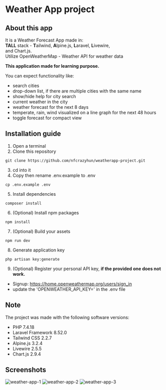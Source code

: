 # Weather App project
## About this app
It is a Weather Forecast App made in:\
**TALL** stack - **T**ailwind, **A**lpine.js, **L**aravel, **L**ivewire,\
and Chart.js.\
Utilize OpenWeatherMap - Weather API for weather data

**This application made for learning purpose.**

You can expect functionality like:
- search cities
- drop-down list, if there are multiple cities with the same name
- show/hide help for city search
- current weather in the city
- weather forecast for the next 8 days
- temperate, rain, wind visualized on a line graph for the next 48 hours
- toggle forecast for compact view

## Installation guide
1. Open a terminal
2. Clone this repository
```
git clone https://github.com/nfcrazyhun/weatherapp-project.git
```
3. cd into it
4. Copy then rename .env.example to .env
```
cp .env.example .env
```
5. Install dependencies
```
composer install
```
6. (Optional) Install npm packages
```
npm install
```
7. (Optional) Build your assets
```
npm run dev
```
8. Generate application key
```
php artisan key:generate
```

9. (Optional) Register your personal API key, **if the provided one does not work.**
- Signup: https://home.openweathermap.org/users/sign_in
- update the 'OPENWEATHER_API_KEY=' in the .env file

## Note
The project was made with the following software versions:
- PHP 7.4.18
- Laravel Framework 8.52.0
- Tailwind CSS 2.2.7
- Alpine.js 3.2.4
- Livewire 2.5.5
- Chart.js 2.9.4

## Screenshots
![weather-app-1](https://user-images.githubusercontent.com/47859399/130794544-2897471f-bf17-4299-952c-0bd6b10bcb80.JPG)
![weather-app-2](https://user-images.githubusercontent.com/47859399/130794556-9d828efc-f7cb-4c13-b1fa-bb6c35fe4d31.JPG)
![weather-app-3](https://user-images.githubusercontent.com/47859399/131262110-c5aa3a2c-610c-4ae7-90c5-0f2f9bd4b28c.JPG)
